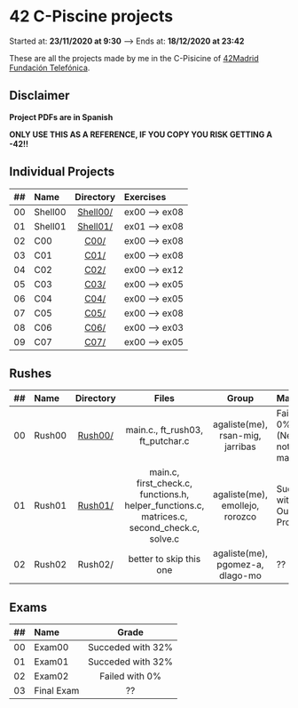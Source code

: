 # 42 C-Piscine projects

Started at: **23/11/2020 at 9:30** --> Ends at: **18/12/2020 at 23:42**

These are all the projects made by me in the C-Pisicine of [42Madrid Fundación Telefónica](https://www.42madrid.com/).

## Disclaimer
**Project PDFs are in Spanish**

**ONLY USE THIS AS A REFERENCE, IF YOU COPY YOU RISK GETTING A -42!!**

## Individual Projects

|  ##  |			Name				|	Directory	|	Exercises			|
|:----:|:-----------------------------------|:-------------:|:------------------|
|  00  |Shell00								|	[Shell00/](https://github.com/somedevv/42-C-Piscine/tree/master/Shell00)		| ex00 --> ex08			|
|  01  |Shell01							|	[Shell01/](https://github.com/somedevv/42-Piscine/tree/master/Shell01)		| ex01 --> ex08 |
|  02  |C00								|	[C00/](https://github.com/somedevv/42-C-Piscine/tree/master/C00)		| ex00 --> ex08			|
|  03  |C01					|	[C01/](https://github.com/somedevv/42-C-Piscine/tree/master/C01)		| ex00 --> ex08 |
|  04  |C02					|	[C02/](https://github.com/somedevv/42-C-Piscine/tree/master/C02)		| ex00 --> ex12 |
|  05  |C03					|	[C03/](https://github.com/somedevv/42-C-Piscine/tree/master/C03)		| ex00 --> ex05 |
|  06  |C04					|	[C04/](https://github.com/somedevv/42-C-Piscine/tree/master/C04)		| ex00 --> ex05 |
|  07  |C05					|	[C05/](https://github.com/somedevv/42-C-Piscine/tree/master/C05)		| ex00 --> ex08 |
|  08  |C06					|	[C06/](https://github.com/somedevv/42-C-Piscine/tree/master/C06)		| ex00 --> ex03 |
|  09  |C07					|	[C07/](https://github.com/somedevv/42-C-Piscine/tree/master/C07)		| ex00 --> ex05 |

## Rushes

|  ##  |			Name				|	Directory	|	Files			| Group | Mark |
|:----:|:-----------------------------------|:-------------:|:------------------:|:-------------:|:----------|
|  00  |Rush00					|	[Rush00/](https://github.com/somedevv/42-C-Piscine/tree/master/Rush00)		| main.c., ft_rush03, ft_putchar.c	| agaliste(me), rsan-mig, jarribas | Failed with 0% (Negatives not well managed) |
|  01  |Rush01					|	[Rush01/](https://github.com/somedevv/42-C-Piscine/tree/master/Rush01)		| main.c, first_check.c, functions.h, helper_functions.c, matrices.c, second_check.c, solve.c | agaliste(me), emollejo, rorozco | Succeded with 70% + Outstanding Project |
|  02  |Rush02					|	Rush02/		| better to skip this one | agaliste(me), pgomez-a, dlago-mo | ?? |

## Exams

|  ##  |  Name  |	       Grade	      |
|:----:|:-------|:-------------------:|
|  00  | Exam00	|		Succeded with 32%	|
|  01  | Exam01	|		Succeded with 32%	|
|  02  | Exam02	|		Failed with 0%	  |
|  03  | Final Exam |		??	          |
